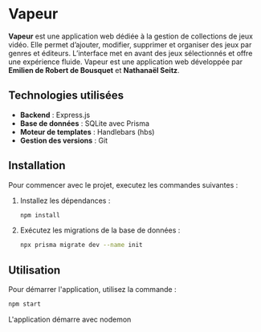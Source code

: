 # Vapeur

**Vapeur** est une application web dédiée à la gestion de collections de jeux vidéo. Elle permet d’ajouter, modifier, supprimer et organiser des jeux par genres et éditeurs. L’interface met en avant des jeux sélectionnés et offre une expérience fluide.
Vapeur est une application web développée par **Emilien de Robert de Bousquet** et **Nathanaël Seitz**.

## Technologies utilisées

- **Backend** : Express.js
- **Base de données** : SQLite avec Prisma
- **Moteur de templates** : Handlebars (hbs)
- **Gestion des versions** : Git

## Installation

Pour commencer avec le projet, executez les commandes suivantes :

1. Installez les dépendances :
    ```bash
    npm install
    ```

2. Exécutez les migrations de la base de données :
    ```bash
    npx prisma migrate dev --name init
    ```

## Utilisation

Pour démarrer l'application, utilisez la commande :
```bash
npm start
```
L'application démarre avec nodemon
